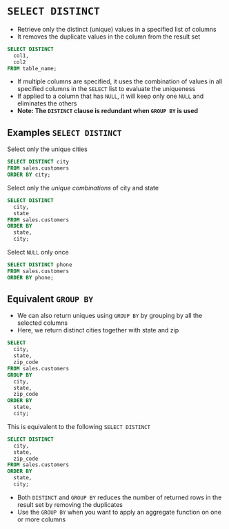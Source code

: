 # `SELECT DISTINCT`

- Retrieve only the distinct (unique) values in a specified list of columns
- It removes the duplicate values in the column from the result set

```sql
SELECT DISTINCT 
  col1, 
  col2
FROM table_name;
```

- If multiple columns are specified, it uses the combination of values in all specified columns in the `SELECT` list to evaluate the uniqueness
- If applied to a column that has `NULL`, it will keep only one `NULL` and eliminates the others
- **Note: The `DISTINCT` clause is redundant when `GROUP BY` is used**

## Examples `SELECT DISTINCT`

Select only the unique cities

```sql
SELECT DISTINCT city
FROM sales.customers
ORDER BY city;
```

Select only the *unique combinations* of city and state

```sql
SELECT DISTINCT 
  city, 
  state
FROM sales.customers
ORDER BY 
  state, 
  city;
```

Select `NULL` only once

```sql
SELECT DISTINCT phone
FROM sales.customers
ORDER BY phone;
```

## Equivalent `GROUP BY`

- We can also return uniques using `GROUP BY` by grouping by all the selected columns
- Here, we return distinct cities together with state and zip

```sql
SELECT 
  city, 
  state, 
  zip_code
FROM sales.customers
GROUP BY 
  city, 
  state, 
  zip_code
ORDER BY 
  state, 
  city;
```

This is equivalent to the following `SELECT DISTINCT`

```sql
SELECT DISTINCT 
  city, 
  state, 
  zip_code
FROM sales.customers
ORDER BY 
  state, 
  city;
```

- Both `DISTINCT` and `GROUP BY` reduces the number of returned rows in the result set by removing the duplicates
- Use the `GROUP BY` when you want to apply an aggregate function on one or more columns
